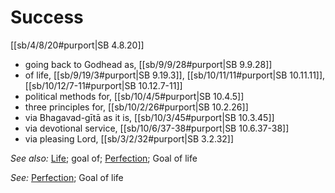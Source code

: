 # Success

[[sb/4/8/20#purport|SB 4.8.20]]

* going back to Godhead as, [[sb/9/9/28#purport|SB 9.9.28]]
* of life, [[sb/9/19/3#purport|SB 9.19.3]], [[sb/10/11/11#purport|SB 10.11.11]], [[sb/10/12/7-11#purport|SB 10.12.7-11]]
* political methods for, [[sb/10/4/5#purport|SB 10.4.5]]
* three principles for, [[sb/10/2/26#purport|SB 10.2.26]]
* via Bhagavad-gītā as it is, [[sb/10/3/45#purport|SB 10.3.45]]
* via devotional service, [[sb/10/6/37-38#purport|SB 10.6.37-38]]
* via pleasing Lord, [[sb/3/2/32#purport|SB 3.2.32]]

*See also:* [Life](entries/life.md); goal of; [Perfection](entries/perfections.md); Goal of life

*See:* [Perfection](entries/perfections.md); Goal of life
